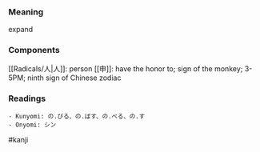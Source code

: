 ### Meaning

expand

### Components

[[Radicals/人|人]]: person [[申]]: have the honor to; sign of the monkey; 3-5PM; ninth sign of Chinese zodiac

### Readings

```
- Kunyomi: の.びる、の.ばす、の.べる、の.す
- Onyomi: シン
```

#kanji